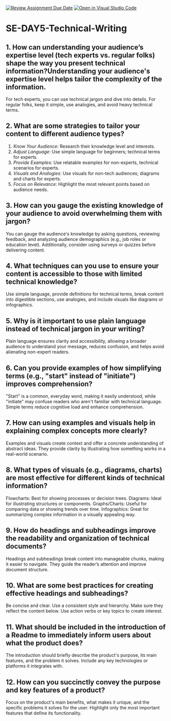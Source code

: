 [![Review Assignment Due Date](https://classroom.github.com/assets/deadline-readme-button-22041afd0340ce965d47ae6ef1cefeee28c7c493a6346c4f15d667ab976d596c.svg)](https://classroom.github.com/a/zsAR-pyY)
[![Open in Visual Studio Code](https://classroom.github.com/assets/open-in-vscode-2e0aaae1b6195c2367325f4f02e2d04e9abb55f0b24a779b69b11b9e10269abc.svg)](https://classroom.github.com/online_ide?assignment_repo_id=18491792&assignment_repo_type=AssignmentRepo)
# SE-DAY5-Technical-Writing
## 1. How can understanding your audience’s expertise level (tech experts vs. regular folks) shape the way you present technical information?Understanding your audience's expertise level helps tailor the complexity of the information. 
For tech experts, you can use technical jargon and dive into details. For regular folks, keep it simple, use analogies, and avoid heavy technical terms.
## 2. What are some strategies to tailor your content to different audience types?
1. *Know Your Audience*: Research their knowledge level and interests.
2. *Adjust Language*: Use simple language for beginners; technical terms for experts.
3. *Provide Examples*: Use relatable examples for non-experts, technical scenarios for experts.
4. *Visuals and Analogies*: Use visuals for non-tech audiences; diagrams and charts for experts.
5. *Focus on Relevance*: Highlight the most relevant points based on audience needs.
## 3. How can you gauge the existing knowledge of your audience to avoid overwhelming them with jargon?
You can gauge the audience's knowledge by asking questions, reviewing feedback, and analyzing audience demographics (e.g., job roles or education level). Additionally, consider using surveys or quizzes before delivering content.
## 4. What techniques can you use to ensure your content is accessible to those with limited technical knowledge?
Use simple language, provide definitions for technical terms, break content into digestible sections, use analogies, and include visuals like diagrams or infographics.
## 5. Why is it important to use plain language instead of technical jargon in your writing?
Plain language ensures clarity and accessibility, allowing a broader audience to understand your message, reduces confusion, and helps avoid alienating non-expert readers.
## 6. Can you provide examples of how simplifying terms (e.g., "start" instead of "initiate") improves comprehension?
"Start" is a common, everyday word, making it easily understood, while "initiate" may confuse readers who aren't familiar with technical language. Simple terms reduce cognitive load and enhance comprehension.
## 7. How can using examples and visuals help in explaining complex concepts more clearly?
Examples and visuals create context and offer a concrete understanding of abstract ideas. They provide clarity by illustrating how something works in a real-world scenario.
## 8. What types of visuals (e.g., diagrams, charts) are most effective for different kinds of technical information?
Flowcharts: Best for showing processes or decision trees.
Diagrams: Ideal for illustrating structures or components.
Graphs/Charts: Useful for comparing data or showing trends over time.
Infographics: Great for summarizing complex information in a visually appealing way.
## 9. How do headings and subheadings improve the readability and organization of technical documents?
Headings and subheadings break content into manageable chunks, making it easier to navigate. They guide the reader’s attention and improve document structure.
## 10. What are some best practices for creating effective headings and subheadings?
Be concise and clear.
Use a consistent style and hierarchy.
Make sure they reflect the content below.
Use action verbs or key topics to create interest.
## 11. What should be included in the introduction of a Readme to immediately inform users about what the product does?
The introduction should briefly describe the product's purpose, its main features, and the problem it solves. Include any key technologies or platforms it integrates with.
## 12. How can you succinctly convey the purpose and key features of a product?
Focus on the product's main benefits, what makes it unique, and the specific problems it solves for the user. Highlight only the most important features that define its functionality.
